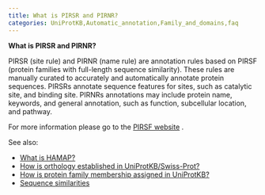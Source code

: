 ```yaml
---
title: What is PIRSR and PIRNR?
categories: UniProtKB,Automatic_annotation,Family_and_domains,faq
---
```


**What is PIRSR and PIRNR?**

PIRSR (site rule) and PIRNR (name rule) are annotation rules based on PIRSF (protein families with full-length sequence similarity). These rules are manually curated to accurately and automatically annotate protein sequences. PIRSRs annotate sequence features for sites, such as catalytic site, and binding site. PIRNRs annotations may include protein name, keywords, and general annotation, such as function, subcellular location, and pathway.

For more information please go to the [PIRSF website](https://proteininformationresource.org/pirwww/dbinfo/pirsf.shtml) .

See also:

-   [What is HAMAP?](http://www.uniprot.org/help/hamap)
-   [How is orthology established in UniProtKB/Swiss-Prot?](http://www.uniprot.org/help/orthology)
-   [How is protein family membership assigned in UniProtKB?](http://www.uniprot.org/help/family%5Fmembership)
-   [Sequence similarities](http://www.uniprot.org/manual/sequence%5Fsimilarities)
